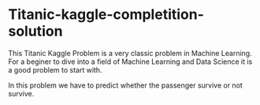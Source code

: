 # Titanic-kaggle-completition-solution

This Titanic Kaggle Problem is a very classic problem in Machine Learning. For a beginer to dive into a field of Machine Learning and Data Science it is a good problem to start with.

In this problem we have to predict whether the passenger survive or not survive.
